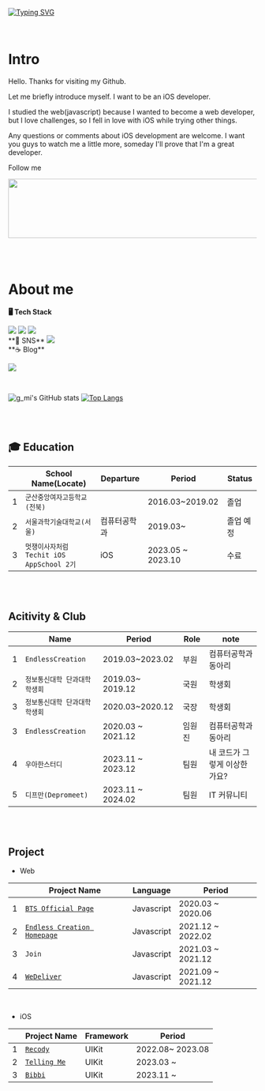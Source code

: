 [![Typing SVG](https://readme-typing-svg.demolab.com?font=Dancing+Script&weight=600&size=30&pause=3000&color=F7A5DC&multiline=true&width=500&height=100&lines=Hi%2C+Nice+to+meet+you!+I'm+Kyoungmi;What's+up%3F)](https://git.io/typing-svg)

<br/>

#  Intro

Hello. 
Thanks for visiting my Github.

Let me briefly introduce myself.
I want to be an iOS developer.

I studied the web(javascript) because I wanted to become a web developer, but I love challenges, so I fell in love with iOS while trying other things.

Any questions or comments about iOS development are welcome.
I want you guys to watch me a little more, someday I'll prove that I'm a great developer.

Follow me

<a href="https://github.com/devxb/gitanimals">
  <img src="https://render.gitanimals.org/lines/{bibbi}?pet-id=1" width="1000" height="120"/>
</a>


<br/><br/>


# About me

**🖥️ Tech Stack**


<img src="https://img.shields.io/badge/Javascript-yellow?style=for-the-badge&logo=javascript&logoColor=black">
<img src="https://img.shields.io/badge/swift-orange?style=for-the-badge&logo=Swift&logoColor=white">
<img src="https://img.shields.io/badge/Python-blue?style=for-the-badge&logo=python&logoColor=yellow">

<br/>
**📸 SNS**

<img src="https://img.shields.io/badge/Instagram-black?style=for-the-badge&logo=instagram&logoColor=pink">

<br/>
**☕️ Blog**
     

[<img src="https://img.shields.io/badge/Notion-black?style=for-the-badge&logo=notion&logoColog=white">]()

<br/>

![g_mi's GitHub stats](https://github-readme-stats.vercel.app/api?username=akrudal&show_icons=true&bg_color=FC9CA4&title_color=FFFFFF&text_color=FFFFFF&icon_color=FFFFFF)
[![Top Langs](https://github-readme-stats.vercel.app/api/top-langs/?username=akrudal&bg_color=FC9CA4&text_color=FFFFFF&icon_color=FFFFFF&title_color=FFFFFF&card_width=500&layout=compact)](https://github.com/anuraghazra/github-readme-stats)


<br/><br/>



## 🎓 Education

|   |School Name(Locate)     | Departure | Period | Status |
|-- |-----------------------|----------|----|-----|
|1  |`군산중앙여자고등학교(전북)`  |          | 2016.03~2019.02 | 졸업 |
|2  |`서울과학기술대학교(서울)`   | 컴퓨터공학과 | 2019.03~ | 졸업 예정|
|3  |`멋쟁이사자처럼 Techit iOS AppSchool 2기`   | iOS | 2023.05 ~ 2023.10 | 수료 |




<br/><br/>


## Acitivity & Club
|   | Name       | Period | Role | note |
|-- |-------------------|-----|-----| -----|
|1  |`EndlessCreation`  | 2019.03~2023.02 | 부원 | 컴퓨터공학과 동아리 |
|2  |`정보통신대학 단과대학 학생회` | 2019.03~ 2019.12|국원| 학생회 |
|3  |`정보통신대학 단과대학 학생회` | 2020.03~2020.12| 국장| 학생회 | 
|3  |`EndlessCreation` |2020.03 ~ 2021.12| 임원진 | 컴퓨터공학과 동아리 | 
|4  |`우아한스터디`  |2023.11 ~ 2023.12 | 팀원 | 내 코드가 그렇게 이상한가요? |
|5  |`디프만(Depromeet)` | 2023.11 ~ 2024.02 | 팀원 | IT 커뮤니티 |

<br/><br/>


## Project
- Web

|   |Project Name           | Language    | Period  |
|-- |-----------------------|----------|----------|
|1  |[`BTS Official Page`](https://github.com/EomYoosang/BTS.github.io)  |  Javascript   | 2020.03 ~ 2020.06 | 
|2  |[`Endless Creation Homepage`](https://github.com/EndlessCreation/ec_homepage_front)   | Javascript | 2021.12 ~ 2022.02|
|3  |`Join`|Javascript|2021.03 ~ 2021.12|
|4  |[`WeDeliver`](https://github.com/WeDeliverProject)| Javascript | 2021.09 ~ 2021.12|

<br/>

- iOS

|   |Project Name  | Framework  | Period |
|-- |------------|----------|-------| 
|1  |[`Recody`](https://github.com/recody-project)   | UIKit | 2022.08~ 2023.08 ||
|2  |[`Telling Me`](https://github.com/telling-me)| UIKit | 2023.03 ~ |
|3  |[`Bibbi`](https://github.com/depromeet/14th-team5-iOS)| UIKit | 2023.11 ~ |

<br/><br/>

